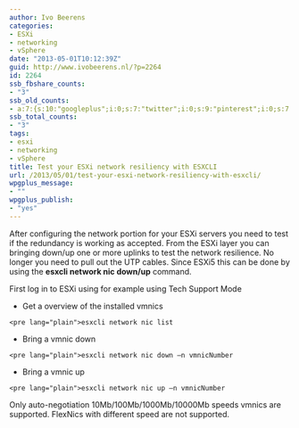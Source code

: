 ```yaml
---
author: Ivo Beerens
categories:
- ESXi
- networking
- vSphere
date: "2013-05-01T10:12:39Z"
guid: http://www.ivobeerens.nl/?p=2264
id: 2264
ssb_fbshare_counts:
- "3"
ssb_old_counts:
- a:7:{s:10:"googleplus";i:0;s:7:"twitter";i:0;s:9:"pinterest";i:0;s:7:"fbshare";i:3;s:8:"linkedin";i:0;s:6:"reddit";i:0;s:6:"tumblr";i:0;}
ssb_total_counts:
- "3"
tags:
- esxi
- networking
- vSphere
title: Test your ESXi network resiliency with ESXCLI
url: /2013/05/01/test-your-esxi-network-resiliency-with-esxcli/
wpgplus_message:
- ""
wpgplus_publish:
- "yes"
---
```


After configuring the network portion for your ESXi servers you need to test if the redundancy is working as accepted. From the ESXi layer you can bringing down/up one or more uplinks to test the network resilience. No longer you need to pull out the UTP cables. Since ESXi5 this can be done by using the **esxcli network nic down/up** command.

First log in to ESXi using for example using Tech Support Mode

- Get a overview of the installed vmnics

```
<pre lang="plain">esxcli network nic list
```

- Bring a vmnic down

```
<pre lang="plain">esxcli network nic down –n vmnicNumber
```

- Bring a vmnic up

```
<pre lang="plain">esxcli network nic up –n vmnicNumber
```

Only auto-negotiation 10Mb/100Mb/1000Mb/10000Mb speeds vmnics are supported. FlexNics with different speed are not supported.

